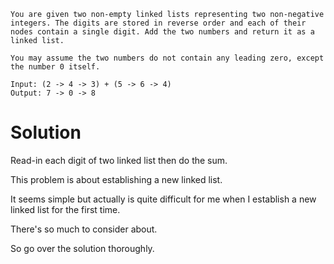 	You are given two non-empty linked lists representing two non-negative integers. The digits are stored in reverse order and each of their nodes contain a single digit. Add the two numbers and return it as a linked list.

	You may assume the two numbers do not contain any leading zero, except the number 0 itself.

	Input: (2 -> 4 -> 3) + (5 -> 6 -> 4)
	Output: 7 -> 0 -> 8

# Solution

Read-in each digit of two linked list then do the sum.

This problem is about establishing a new linked list.

It seems simple but actually is quite difficult for me when I establish a new linked list for the first time.

There's so much to consider about.

So go over the solution thoroughly. 